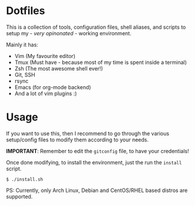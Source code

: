 # Dotfiles

This is a collection of tools, configuration files, shell aliases, and scripts
to setup my - *very opinonated* - working environment.

Mainly it has:

* Vim (My favourite editor)
* Tmux (Must have - because most of my time is spent inside a terminal)
* Zsh (The most awesome shell ever!)
* Git, SSH
* rsync
* Emacs (for org-mode backend)
* And a lot of vim plugins :)


# Usage

If you want to use this, then I recommend to go through the various
setup/config files to modify them according to your needs.

**IMPORTANT**: Remember to edit the `gitconfig` file, to have your credentials!

Once done modifying, to install the environment, just the run the `install`
script.

```
$ ./install.sh
```

PS: Currently, only Arch Linux, Debian and CentOS/RHEL based distros are supported.
